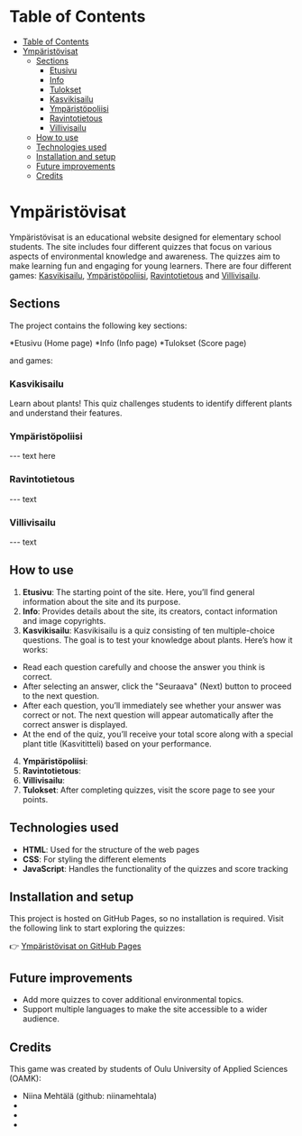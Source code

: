 # Table of Contents

* [Table of Contents](#table-of-contents)
* [Ympäristövisat](#ympäristövisat)
  * [Sections](#sections)
    * [Etusivu](#etusivu)
    * [Info](#info)
    * [Tulokset](#tulokset)
    * [Kasvikisailu](#kasvikisailu)
    * [Ympäristöpoliisi](#ympäristöpoliisi)
    * [Ravintotietous](#ravintotietous)
    * [Villivisailu](#villivisailu)
  * [How to use](#how-to-use)
  * [Technologies used](#technologies-used)
  * [Installation and setup](#installation-and-setup)
  * [Future improvements](#future-improvements)
  * [Credits](#credits)

# Ympäristövisat
Ympäristövisat is an educational website designed for elementary school students. The site includes four different quizzes that focus on various aspects of environmental knowledge and awareness. The quizzes aim to make learning fun and engaging for young learners. There are four different games: [Kasvikisailu](#kasvikisailu), [Ympäristöpoliisi](#ympäristöpoliisi), [Ravintotietous](#ravintotietous) and [Villivisailu](#villivisailu).


## Sections
The project contains the following key sections:

*Etusivu (Home page)
*Info (Info page)
*Tulokset (Score page)

 and games:

### Kasvikisailu

Learn about plants! This quiz challenges students to identify different plants and understand their features.

### Ympäristöpoliisi

--- text here

### Ravintotietous

--- text

### Villivisailu

--- text

## How to use

1.	**Etusivu**: The starting point of the site. Here, you’ll find general information about the site and its purpose.
2.	**Info**: Provides details about the site, its creators, contact information and image copyrights.
3.	**Kasvikisailu**: Kasvikisailu is a quiz consisting of ten multiple-choice questions. The goal is to test your knowledge about plants. Here’s how it works:

 * Read each question carefully and choose the answer you think is correct.
 * After selecting an answer, click the "Seuraava" (Next) button to proceed to the next question.
 * After each question, you’ll immediately see whether your answer was correct or not. The next question will appear automatically after the correct answer is displayed.
 * At the end of the quiz, you’ll receive your total score along with a special plant title (Kasvititteli) based on your performance.
 
4. **Ympäristöpoliisi**:
5. **Ravintotietous**:
6. **Villivisailu**:
7.	**Tulokset**: After completing quizzes, visit the score page to see your points.

## Technologies used

*	**HTML**: Used for the structure of the web pages
*	**CSS**: For styling the different elements
*	**JavaScript**: Handles the functionality of the quizzes and score tracking

## Installation and setup

This project is hosted on GitHub Pages, so no installation is required. Visit the following link to start exploring the quizzes:

👉 [Ympäristövisat on GitHub Pages](https://niinamehtala.github.io/ymparistovisat/)

## Future improvements

*	Add more quizzes to cover additional environmental topics.
* Support multiple languages to make the site accessible to a wider audience.

## Credits

This game was created by students of Oulu University of Applied Sciences (OAMK):

* Niina Mehtälä (github: niinamehtala)
*
*
*

